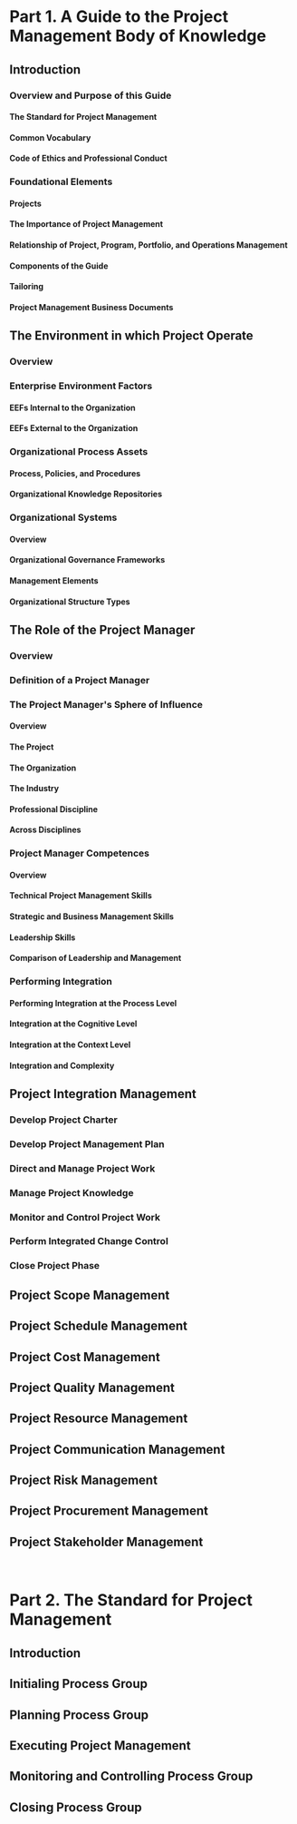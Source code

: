 # Part 1. A Guide to the Project Management Body of Knowledge

## Introduction
### Overview and Purpose of this Guide
#### The Standard for Project Management
#### Common Vocabulary
#### Code of Ethics and Professional Conduct
### Foundational Elements
#### Projects
#### The Importance of Project Management
#### Relationship of Project, Program, Portfolio, and Operations Management
#### Components of the Guide
#### Tailoring
#### Project Management Business Documents
## The Environment in which Project Operate
### Overview
### Enterprise Environment Factors
#### EEFs Internal to the Organization
#### EEFs External to the Organization
### Organizational Process Assets
#### Process, Policies, and Procedures
#### Organizational Knowledge Repositories
### Organizational Systems
#### Overview
#### Organizational Governance Frameworks
#### Management Elements
#### Organizational Structure Types
## The Role of the Project Manager
### Overview
### Definition of a Project Manager
### The Project Manager's Sphere of Influence
#### Overview
#### The Project
#### The Organization
#### The Industry
#### Professional Discipline
#### Across Disciplines
### Project Manager Competences
#### Overview
#### Technical Project Management Skills
#### Strategic and Business Management Skills
#### Leadership Skills
#### Comparison of Leadership and Management
### Performing Integration
#### Performing Integration at the Process Level
#### Integration at the Cognitive Level
#### Integration at the Context Level
#### Integration and Complexity
## Project Integration Management
### Develop Project Charter
### Develop Project Management Plan
### Direct and Manage Project Work
### Manage Project Knowledge
### Monitor and Control Project Work
### Perform Integrated Change Control
### Close Project Phase
## Project Scope Management
## Project Schedule Management
## Project Cost Management
## Project Quality Management
## Project Resource Management
## Project Communication Management
## Project Risk Management
## Project Procurement Management
## Project Stakeholder Management
<br />

# Part 2. The Standard for Project Management

## Introduction
## Initialing Process Group
## Planning Process Group
## Executing Project Management
## Monitoring and Controlling Process Group
## Closing Process Group

